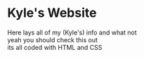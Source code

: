 # Kyle's Website
Here lays all of my (Kyle's) info and what not<br>
yeah you should check this out<br>
its all coded with HTML and CSS
